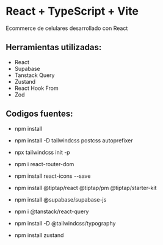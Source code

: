 # React + TypeScript + Vite

Ecommerce de celulares desarrollado con React

## Herramientas utilizadas:

- React
- Supabase
- Tanstack Query
- Zustand
- React Hook From
- Zod

## Codigos fuentes:

- npm install

- npm install -D tailwindcss postcss autoprefixer

- npx tailwindcss init -p

- npm i react-router-dom

- npm install react-icons --save

- npm install @tiptap/react @tiptap/pm @tiptap/starter-kit

- npm install @supabase/supabase-js

- npm i @tanstack/react-query

- npm install -D @tailwindcss/typography

- npm install zustand
